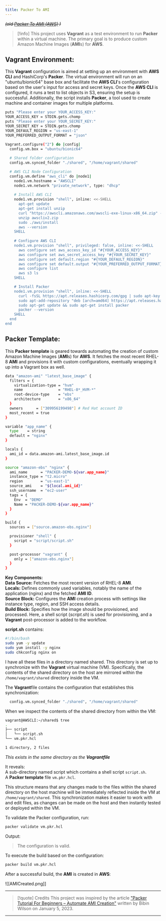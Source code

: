 ```yaml
---
title: Packer To AMI
---
```

~~*(old [Packer To AMI (AWS)](https://github.com/hectorproko/Packer/blob/main/Packer_To_AMI.md) )*~~

> [!info]
> This project uses **Vagrant** as a test environment to run **Packer** within a virtual machine. The primary goal is to produce custom Amazon Machine Images (**AMI**s) for **AWS**. 

## Vagrant Environment: 
This **Vagrant** configuration is aimed at setting up an environment with **AWS CLI** and HashiCorp's **Packer**. The virtual environment will run on an "ubuntu/bionic64" base box and facilitate the **AWS CLI**'s configuration based on the user's input for access and secret keys. Once the **AWS CLI** is configured, it runs a test to list objects in S3, ensuring the setup is successful. Additionally, the script installs **Packer**, a tool used to create machine and container images for multiple platforms.

```bash
puts "Please enter your YOUR_ACCESS_KEY:"
YOUR_ACCESS_KEY = STDIN.gets.chomp
puts "Please enter your YOUR_SECRET_KEY:"
YOUR_SECRET_KEY = STDIN.gets.chomp
YOUR_DEFAULT_REGION = "us-east-1" 
YOUR_PREFERRED_OUTPUT_FORMAT = "json"

Vagrant.configure("2") do |config|
  config.vm.box = "ubuntu/bionic64"
  
  # Shared folder configuration
  config.vm.synced_folder "./shared", "/home/vagrant/shared"

  # AWS CLI Node Configuration
  config.vm.define "aws_cli" do |node1|
    node1.vm.hostname = "AWSCLI"
    node1.vm.network "private_network", type: "dhcp"
    
    # Install AWS CLI
    node1.vm.provision "shell", inline: <<-SHELL 
      apt-get update
      apt-get install unzip
      curl "https://awscli.amazonaws.com/awscli-exe-linux-x86_64.zip" -o "awscliv2.zip"
      unzip awscliv2.zip
      sudo ./aws/install
      aws --version
    SHELL
    
    # Configure AWS CLI
    node1.vm.provision "shell", privileged: false, inline: <<-SHELL
      aws configure set aws_access_key_id "#{YOUR_ACCESS_KEY}"
      aws configure set aws_secret_access_key "#{YOUR_SECRET_KEY}"
      aws configure set default.region "#{YOUR_DEFAULT_REGION}"
      aws configure set default.output "#{YOUR_PREFERRED_OUTPUT_FORMAT}"
      aws configure list
      aws s3 ls
    SHELL

    # Install Packer
    node1.vm.provision "shell", inline: <<-SHELL 
      curl -fsSL https://apt.releases.hashicorp.com/gpg | sudo apt-key add -
      sudo apt-add-repository "deb [arch=amd64] https://apt.releases.hashicorp.com $(lsb_release -cs) main"
      sudo apt-get update && sudo apt-get install packer
      packer --version
    SHELL
  end
end
```


## Packer Template:
This **Packer template** is geared towards automating the creation of custom Amazon Machine Images (**AMI**s) for **AWS**. It fetches the most recent RHEL-8 **AMI** and provisions it with custom configurations, eventually wrapping it up into a Vagrant box as well.

```bash
data "amazon-ami" "latest_base_image" {
  filters = {
    virtualization-type = "hvm"
    name                = "RHEL-8*_HVM-*"
    root-device-type    = "ebs"
    architecture        = "x86_64"
  }
  owners      = ["309956199498"] # Red Hat account ID
  most_recent = true
}

variable "app_name" {
  type    = string
  default = "nginx"
}

locals {
  ami_id = data.amazon-ami.latest_base_image.id
}

source "amazon-ebs" "nginx" {
  ami_name      = "PACKER-DEMO-${var.app_name}"
  instance_type = "t2.micro"
  region        = "us-east-1"
  source_ami    = "${local.ami_id}"
  ssh_username  = "ec2-user"
  tags = {
    Env  = "DEMO"
    Name = "PACKER-DEMO-${var.app_name}"
  }
}

build {
  sources = ["source.amazon-ebs.nginx"]

  provisioner "shell" {
    script = "script/script.sh"
  }

  post-processor "vagrant" {
    only = ["amazon-ebs.nginx"]
  }
}
```


**Key Components:**  
**Data Source:** Fetches the most recent version of RHEL-8 **AMI**.  
**Locals:** Defines commonly used variables, notably the name of the application (nginx) and the fetched **AMI ID**.  
**Source Block:** Configures the **AMI** creation process with settings like instance type, region, and SSH access details.  
**Build Block:** Specifies how the image should be provisioned, and processed. Here, a shell script (*script.sh*) is used for provisioning, and a **Vagrant** post-processor is added to the workflow.  

**script.sh** contains:
```bash
#!/bin/bash
sudo yum -y update
sudo yum install -y nginx
sudo chkconfig nginx on
```


I have all these files in a directory named shared. This directory is set up to synchronize with the **Vagrant** virtual machine (VM). Specifically, the contents of the shared directory on the host are mirrored within the `/home/vagrant/shared` directory inside the VM.  

The **Vagrant**file contains the configuration that establishes this synchronization:
``` bash
  config.vm.synced_folder "./shared", "/home/vagrant/shared"
```

When we inspect the contents of the shared directory from within the VM:
```bash
vagrant@AWSCLI:~/shared$ tree
.
├── script
│   └── script.sh
└── vm.pkr.hcl

1 directory, 2 files
```
*This exists in the same directory as the **Vagrantfile***

It reveals:  
A sub-directory named script which contains a shell script `script.sh`.  
A **Packer template** file `vm.pkr.hcl`.

This structure means that any changes made to the files within the shared directory on the host machine will be immediately reflected inside the VM at `/home/vagrant/shared`. This synchronization makes it easier to work with and edit files, as changes can be made on the host and then instantly tested or deployed within the VM.  


To validate the Packer configuration, run:
```bash
packer validate vm.pkr.hcl
```

Output:
> The configuration is valid.


To execute the build based on the configuration:
```bash
packer build vm.pkr.hcl
```

After a successful build, the **AMI** is created in **AWS**:  

![[AMICreated.png]]


---

> [!quote] Credits
> This project was inspired by the article ["Packer Tutorial For Beginners – Automate AMI Creation"](https://devopscube.com/packer-tutorial-for-beginners/) written by Bibin Wilson on January 5, 2023.
> 

---
